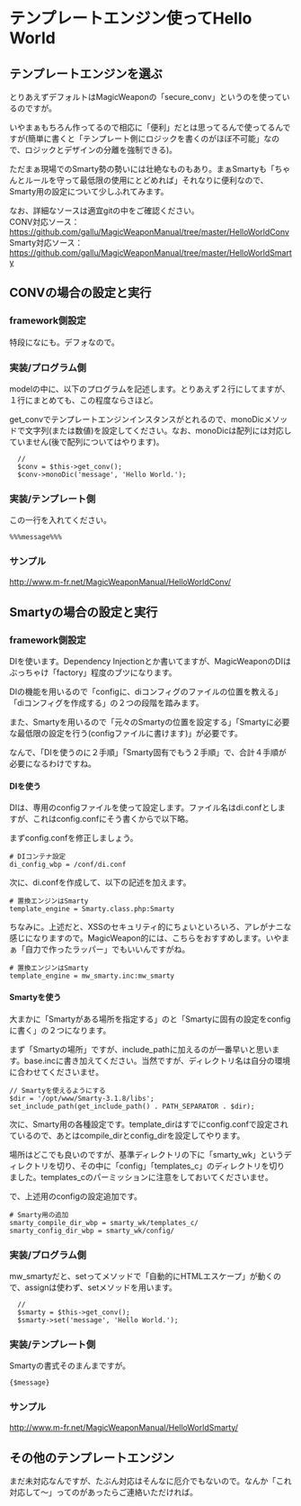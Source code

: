 # テンプレートエンジン使ってHello World

## テンプレートエンジンを選ぶ
とりあえずデフォルトはMagicWeaponの「secure_conv」というのを使っているのですが。

いやまぁもちろん作ってるので相応に「便利」だとは思ってるんで使ってるんですが(簡単に書くと「テンプレート側にロジックを書くのがほぼ不可能」なので、ロジックとデザインの分離を強制できる)。

ただまぁ現場でのSmarty勢の勢いには壮絶なものもあり。まぁSmartyも「ちゃんとルールを守って最低限の使用にとどめれば」それなりに便利なので、Smarty用の設定について少しふれてみます。

なお、詳細なソースは適宜gitの中をご確認ください。    
CONV対応ソース： <https://github.com/gallu/MagicWeaponManual/tree/master/HelloWorldConv>    
Smarty対応ソース： <https://github.com/gallu/MagicWeaponManual/tree/master/HelloWorldSmarty>    

## CONVの場合の設定と実行
### framework側設定
特段になにも。デフォなので。

### 実装/プログラム側
modelの中に、以下のプログラムを記述します。とりあえず２行にしてますが、１行にまとめても、この程度ならさほど。

get_convでテンプレートエンジンインスタンスがとれるので、monoDicメソッドで文字列(または数値)を設定してください。なお、monoDicは配列には対応していません(後で配列についてはやります)。

      //
      $conv = $this->get_conv();
      $conv->monoDic('message', 'Hello World.');


### 実装/テンプレート側
この一行を入れてください。

    %%%message%%%

### サンプル
<http://www.m-fr.net/MagicWeaponManual/HelloWorldConv/>


## Smartyの場合の設定と実行
### framework側設定
DIを使います。Dependency Injectionとか書いてますが、MagicWeaponのDIはぶっちゃけ「factory」程度のブツになります。

DIの機能を用いるので「configに、diコンフィグのファイルの位置を教える」「diコンフィグを作成する」の２つの段階を踏みます。

また、Smartyを用いるので「元々のSmartyの位置を設定する」「Smartyに必要な最低限の設定を行う(configファイルに書けます)」が必要です。

なんで、「DIを使うのに２手順」「Smarty固有でもう２手順」で、合計４手順が必要になるわけですね。

#### DIを使う
DIは、専用のconfigファイルを使って設定します。ファイル名はdi.confとしますが、これはconfig.confにそう書くからで以下略。

まずconfig.confを修正しましょう。

    # DIコンテナ設定
    di_config_wbp = /conf/di.conf

次に、di.confを作成して、以下の記述を加えます。

    # 置換エンジンはSmarty
    template_engine = Smarty.class.php:Smarty

ちなみに。上述だと、XSSのセキュリティ的にちょいといろいろ、アレがナニな感じになりますので。MagicWeapon的には、こちらをおすすめします。いやまぁ「自力で作ったラッパー」でもいいんですがね。

    # 置換エンジンはSmarty
    template_engine = mw_smarty.inc:mw_smarty

#### Smartyを使う
大まかに「Smartyがある場所を指定する」のと「Smartyに固有の設定をconfigに書く」の２つになります。

まず「Smartyの場所」ですが、include_pathに加えるのが一番早いと思います。base.incに書き加えてください。当然ですが、ディレクトリ名は自分の環境に合わせてくださいませ。

    // Smartyを使えるようにする
    $dir = '/opt/www/Smarty-3.1.8/libs';
    set_include_path(get_include_path() . PATH_SEPARATOR . $dir);

次に、Smarty用の各種設定です。template_dirはすでにconfig.confで設定されているので、あとはcompile_dirとconfig_dirを設定してやります。

場所はどこでも良いのですが、基準ディレクトリの下に「smarty_wk」というディレクトリを切り、その中に「config」「templates_c」のディレクトリを切りました。templates_cのパーミッションに注意をしておいてくださいませ。

で、上述用のconfigの設定追加です。

    # Smarty用の追加
    smarty_compile_dir_wbp = smarty_wk/templates_c/
    smarty_config_dir_wbp = smarty_wk/config/

### 実装/プログラム側
mw_smartyだと、setってメソッドで「自動的にHTMLエスケープ」が動くので、assignは使わず、setメソッドを用います。

      //
      $smarty = $this->get_conv();
      $smarty->set('message', 'Hello World.');


### 実装/テンプレート側
Smartyの書式そのまんまですが。

    {$message}

### サンプル
<http://www.m-fr.net/MagicWeaponManual/HelloWorldSmarty/>


## その他のテンプレートエンジン
まだ未対応なんですが、たぶん対応はそんなに厄介でもないので。なんか「これ対応して～」ってのがあったらご連絡いただければ。
